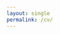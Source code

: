 ```yaml
---
layout: single
permalink: /cv/
---
```


<object data="/assets/cv/CV.pdf" width="1000" height="1000" type='application/pdf'></object>